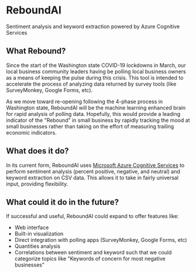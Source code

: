 # ReboundAI
Sentiment analysis and keyword extraction powered by Azure Cognitive Services

## What Rebound?
Since the start of the Washington state COVID-19 lockdowns in March, our local business community leaders having be polling local business owners as a means of keeping the pulse during this crisis. This tool is intended to accelerate the process of analyzing data returned by survey tools (like SurveyMonkey, Google Forms, etc).

As we move toward re-opening following the 4-phase process in Washington state, ReboundAI will be the machine learning enhanced brain for rapid analysis of polling data. Hopefully, this would provide a leading indicator of the "Rebound" in small business by rapidly tracking the mood at small businesses rather than taking on the effort of measuring trailing economic indicators.

## What does it do?
In its current form, ReboundAI uses [Microsoft Azure Cognitive Services](https://azure.microsoft.com/en-us/services/cognitive-services/text-analytics/) to perform sentiment analysis (percent positive, negative, and neutral) and keyword extraction on CSV data. This allows it to take in fairly universal input, providing flexibility.

## What could it do in the future?
If successful and useful, ReboundAI could expand to offer features like:
* Web interface
* Built-in visualization
* Direct integration with polling apps (SurveyMonkey, Google Forms, etc)
* Quantities analysis
* Correlations between sentiment and keyword such that we could categorize topics like "Keywords of concern for most negative businesses"
